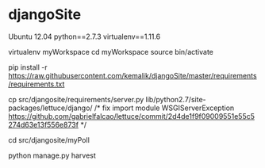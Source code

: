 djangoSite
==========

Ubuntu 12.04
python==2.7.3
virtualenv==1.11.6

virtualenv myWorkspace
cd myWorkspace
source bin/activate

pip install -r https://raw.githubusercontent.com/kemalik/djangoSite/master/requirements/requirements.txt

cp src/djangosite/requirements/server.py lib/python2.7/site-packages/lettuce/django/
/* fix import module WSGIServerException https://github.com/gabrielfalcao/lettuce/commit/2d4de1f9f09009551e55c5274d63e13f556e873f */

cd src/djangosite/myPoll

python manage.py harvest